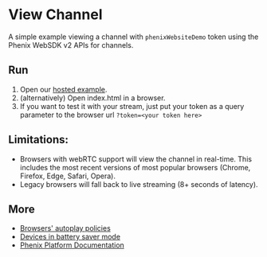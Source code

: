# View Channel

A simple example viewing a channel with `phenixWebsiteDemo` token using the Phenix WebSDK v2 APIs for channels.

## Run
1. Open our [hosted example](https://phenixrts.com/examples/ChannelViewer2).
2. (alternatively) Open index.html in a browser.
3. If you want to test it with your stream, just put your token as a query parameter to the browser url `?token=<your token here>`

## Limitations:
* Browsers with webRTC support will view the channel in real-time. This includes the most recent versions of most popular browsers (Chrome, Firefox, Edge, Safari, Opera).
* Legacy browsers will fall back to live streaming (8+ seconds of latency).

## More

* [Browsers' autoplay policies](https://phenixrts.com/docs/faq/index.html#why-isnt-autoplay-working)
* [Devices in battery saver mode](https://phenixrts.com/docs/faq/index.html#why-is-playback-blocked-in-battery-saver-mode)
* [Phenix Platform Documentation](http://phenixrts.com/docs/)
